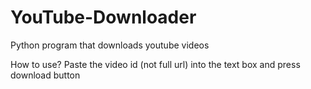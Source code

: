 # YouTube-Downloader
Python program that downloads youtube videos

How to use?
Paste the video id (not full url) into the text box and press download button
